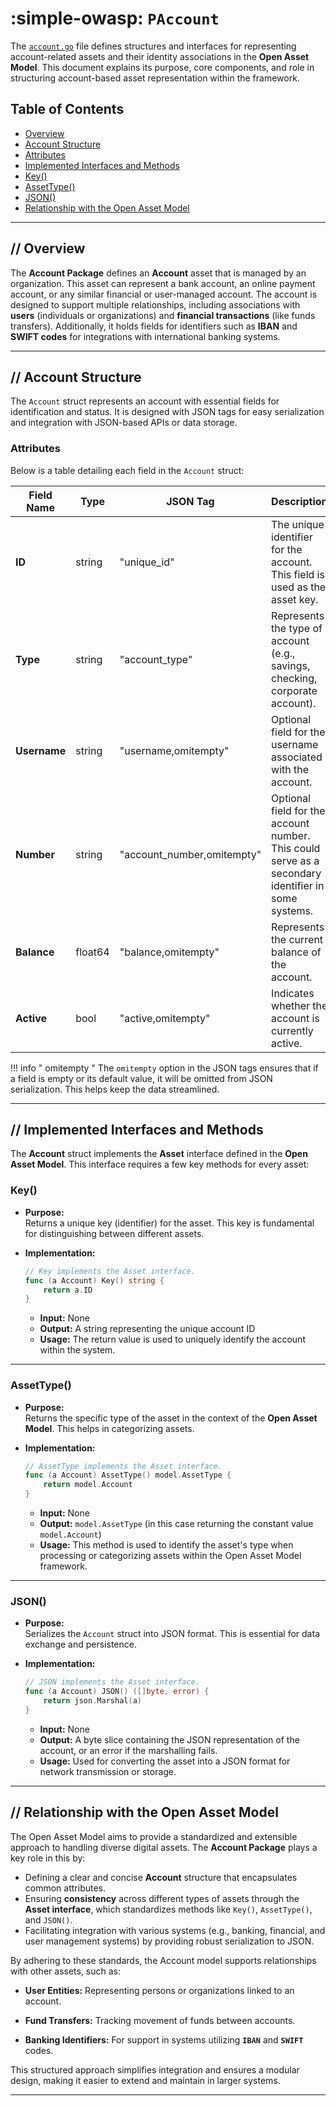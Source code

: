 # :simple-owasp: `PAccount`

The [`account.go`](https://github.com/owasp-amass/open-asset-model/blob/master/account/account.go) file defines structures and interfaces for representing account-related assets and their identity associations in the **Open Asset Model**. This document explains its purpose, core components, and role in structuring account-based asset representation within the framework.  

## Table of Contents

- [Overview](#overview)
-  [Account Structure](#account-structure)
- [Attributes](#attributes)
- [Implemented Interfaces and Methods](#implemented-interfaces-and-methods)
- [Key()](#key)
- [AssetType()](#assettype)
- [JSON()](#json)
- [Relationship with the Open Asset Model](#relationship-with-the-open-asset-model)

---

## **//** Overview

The **Account Package** defines an **Account** asset that is managed by an organization. This asset can represent a bank account, an online payment account, or any similar financial or user-managed account. The account is designed to support multiple relationships, including associations with **users** (individuals or organizations) and **financial transactions** (like funds transfers). Additionally, it holds fields for identifiers such as **IBAN** and **SWIFT codes** for integrations with international banking systems. 

---

## **//** Account Structure

The `Account` struct represents an account with essential fields for identification and status. It is designed with JSON tags for easy serialization and integration with JSON-based APIs or data storage.

### Attributes

Below is a table detailing each field in the `Account` struct:

| **Field Name** | **Type**  | **JSON Tag**           | **Description**                                                                                                                                                          |
|----------------|-----------|------------------------|--------------------------------------------------------------------------------------------------------------------------------------------------------------------------|
| **ID**         | string    | "unique_id"            | The unique identifier for the account. This field is used as the asset key.                                                                                             |
| **Type**       | string    | "account_type"         | Represents the type of account (e.g., savings, checking, corporate account).                                                                                           |
| **Username**   | string    | "username,omitempty"   | Optional field for the username associated with the account.                                                                                                           |
| **Number**     | string    | "account_number,omitempty" | Optional field for the account number. This could serve as a secondary identifier in some systems.                                                                  |
| **Balance**    | float64   | "balance,omitempty"    | Represents the current balance of the account.                                                                                                                         |
| **Active**     | bool      | "active,omitempty"     | Indicates whether the account is currently active.                                                                                                                     |

!!! info " omitempty "
    The `omitempty` option in the JSON tags ensures that if a field is empty or its default value, it will be omitted from JSON serialization. This helps keep the data streamlined.

---

## **//** Implemented Interfaces and Methods

The **Account** struct implements the **Asset** interface defined in the **Open Asset Model**. This interface requires a few key methods for every asset:

### Key()

- **Purpose:**  
  Returns a unique key (identifier) for the asset. This key is fundamental for distinguishing between different assets.

- **Implementation:**

  ```go
  // Key implements the Asset interface.
  func (a Account) Key() string { 
      return a.ID 
  }
  ```
  - **Input:** None  
  - **Output:** A string representing the unique account ID  
  - **Usage:** The return value is used to uniquely identify the account within the system.

---

### AssetType()

- **Purpose:**  
  Returns the specific type of the asset in the context of the **Open Asset Model**. This helps in categorizing assets.

- **Implementation:**

  ```go
  // AssetType implements the Asset interface.
  func (a Account) AssetType() model.AssetType { 
      return model.Account 
  }
  ```
  - **Input:** None  
  - **Output:** `model.AssetType` (in this case returning the constant value `model.Account`)  
  - **Usage:** This method is used to identify the asset's type when processing or categorizing assets within the Open Asset Model framework.

---

### JSON()

- **Purpose:**  
  Serializes the `Account` struct into JSON format. This is essential for data exchange and persistence.

- **Implementation:**

  ```go
  // JSON implements the Asset interface.
  func (a Account) JSON() ([]byte, error) { 
      return json.Marshal(a) 
  }
  ```
  - **Input:** None  
  - **Output:** A byte slice containing the JSON representation of the account, or an error if the marshalling fails.  
  - **Usage:** Used for converting the asset into a JSON format for network transmission or storage.

---

## **//** Relationship with the Open Asset Model

The Open Asset Model aims to provide a standardized and extensible approach to handling diverse digital assets. The **Account Package** plays a key role in this by:

- Defining a clear and concise **Account** structure that encapsulates common attributes.
- Ensuring **consistency** across different types of assets through the **Asset interface**, which standardizes methods like `Key()`, `AssetType()`, and `JSON()`.
- Facilitating integration with various systems (e.g., banking, financial, and user management systems) by providing robust serialization to JSON. 

By adhering to these standards, the Account model supports relationships with other assets, such as:

- **User Entities:** Representing persons or organizations linked to an account.

- **Fund Transfers:** Tracking movement of funds between accounts.

- **Banking Identifiers:** For support in systems utilizing **`IBAN`** and **`SWIFT`** codes.

This structured approach simplifies integration and ensures a modular design, making it easier to extend and maintain in larger systems.

---